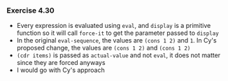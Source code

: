 ### Exercise 4.30
- Every expression is evaluated using `eval`, and `display` is a primitive function so it will call `force-it` to get the parameter passed to `display`
- In the original `eval-sequence`, the values are `(cons 1 2)` and `1`. In Cy's proposed change, the values are `(cons 1 2)` and `(cons 1 2)`
- `(cdr items)` is passed as `actual-value` and not `eval`, it does not matter since they are forced anyways
- I would go with Cy's approach
